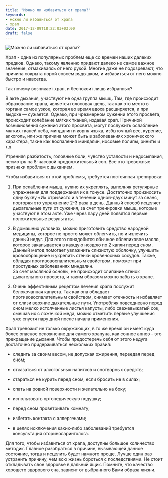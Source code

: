 ```yaml
---
title: "Можно ли избавиться от храпа?"
keywords:
- можно ли избавиться от храпа
- храп
date: 2017-12-09T18:22:03+03:00
draft: false
---
```


![Можно ли избавиться от храпа?](/images/post_10.jpg)

Храп - одна из популярных проблем еще со времен наших далеких предков. Однако, такому явлению придают далеко не самое важное значение, отмахиваясь от него рукой. Многие даже не подозревают, что причина сокрыта порой совсем рядышком, и избавиться от него можно быстро и навсегда.

Так почему возникает храп, и беспокоит лишь избранных?<!--more-->

В акте дыхания, участвуют не одна группа мышц. Там, где происходит образование храпа, является голосовая щель, так как это место в гортани самое узкое, которая во время вдоха расширяется, и при выдохе — сужается. Однако, при чрезмерном сужении этого просвета, происходит колебание мягких тканей, издавая храп. Причиной возникновения сужения этого просвета, могут послужить ослабление мягких тканей неба, миндалин и корня языка, избыточный вес, курение, алкоголь, или же причина может быть в заболеваниях хронического характера, такие как воспаления миндалин, носовые полипы, риниты и т.д.

Утренняя разбитость, головные боли, чувство усталости и недосыпания, несмотря на 8-часовой продолжительный сон. Все это тревожные признаки проблем с дыханием.

Чтобы избавиться от этой проблемы, требуется постоянная тренировка:

1. При ослаблении мышц, нужно их укреплять, выполняя регулярные упражнения для поддержания их в тонусе. Достаточно произносить одну букву «И» отрывисто и в течении одной-двух минут за сеанс, повторяя это упражнение 2-3 раза в день. Данный способ исцеляет дыхательные пути от сужения, за счет тренировки мышц, которые участвуют в этом акте. Уже через пару дней появятся первые положительные результаты.

2. В домашних условиях, можно приготовить средство народной медицины, которое не просто может облегчить, но и излечить данный недуг. Для этого понадобится обычное облепиховое масло, которое закапывается в каждую ноздрю по 2 капли перед сном. Данный метод помогает увлажнить слизистую оболочку, улучшить кровообращение и укрепить стенки кровеносных сосудов. Также, обладая противовоспалительным свойством, поможет при простудных заболеваниях миндалин.  
За счет масляной основы, не происходит слипание стенок дыхательного просвета, и таким образом можно забыть о храпе.

3. Очень эффективным рецептом лечения храпа послужит белокочанная капуста. Так как она обладает противовоспалительным свойством, снимает отечность и избавляет от слизи верхние дыхательные пути. Употребляя повседневно перед сном мелко истолченные листья капусты, либо свежевыжатый сок, смешав их с ложечкой меда, можно отметить первые улучшения уже спустя пару дней после начала применения.

Храп тревожит не только окружающих, в то же время он имеет куда более опасное осложнение для самого храпуна, как сонное апноэ - это прекращение дыхания. Чтобы предостеречь себя от этого недуга достаточно придерживаться нескольких правил:

-	следить за своим весом, не допуская ожирения, переедая перед сном;

-	отказаться от алкогольных напитков и снотворных средств;

-	стараться не курить перед сном, если бросить не в силах;

-	спать на ровной поверхности и желательно на боку;

-	использовать ортопедическую подушку;

-	перед сном проветривать комнату;

-	избегать контакта с аллергенами;

-	в целях исключения каких-либо заболеваний требуется консультация оториноларинголога.

Для того, чтобы избавиться от храпа, доступны большое количество методик. Главное разобраться в причине, вызывающей данное состояние, тогда и исцелить будет намного проще. Лучше один раз устранить причину, чем всю жизнь бороться с последствиями. Не стоит откладывать свое здоровье в дальний ящик. Помните, что качество хорошего здорового сна, зависит от выбранного Вами образа жизни.
